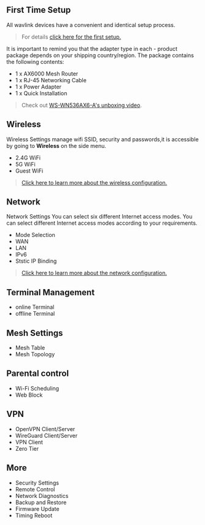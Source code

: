 ## First Time Setup
All wavlink devices have a convenient and identical setup process. 
> For details [click here for the first setup.](/FAQ/first_time_setup/)

It is important to remind you that the adapter type in each - product package depends on your shipping country/region.
The package contains the following contents:


- 1 x AX6000  Mesh Router
- 1 x RJ-45 Networking Cable  
- 1 x Power  Adapter 
- 1 x Quick Installation

>Check out [WS-WN536AX6-A's unboxing video](/video_library/unboxing_first_set_up/).

## Wireless
Wireless Settings manage wifi SSID, security and passwords,it is accessible by going to __Wireless__ on the side menu.
- 2.4G WiFi
- 5G WiFi
- Guest WiFi
> [Click here to learn more about the wireless configuration.](/feature_guide/wireless/)

## Network
Network Settings You can select six different Internet access modes. You can select different Internet access modes according to your requirements.
- Mode Selection
- WAN
- LAN
- IPv6
- Ststic IP Binding
> [Click here to learn more about the network configuration.](/feature_guide/pattern_selection/)

## Terminal Management
- online Terminal
- offline Terminal

## Mesh Settings
- Mesh Table
- Mesh Topology

## Parental control
- Wi-Fi Scheduling
- Web Block

## VPN
- OpenVPN Client/Server
- WireGuard Client/Server
- VPN Client
- Zero Tier
## More
- Security Settings
- Remote Control
- Network Diagnostics
- Backup and Restore
- Firmware Update
- Timing Reboot

